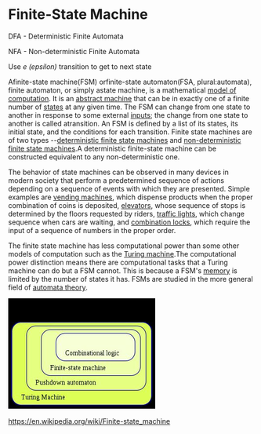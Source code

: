 # Finite-State Machine

DFA - Deterministic Finite Automata

NFA - Non-deterministic Finite Automata

Use *e (epsilon)* transition to get to next state

Afinite-state machine(FSM) orfinite-state automaton(FSA, plural:automata), finite automaton, or simply astate machine, is a mathematical [model of computation](https://en.wikipedia.org/wiki/Model_of_computation). It is an [abstract machine](https://en.wikipedia.org/wiki/Abstract_machine) that can be in exactly one of a finite number of [states](https://en.wikipedia.org/wiki/State_(computer_science)) at any given time. The FSM can change from one state to another in response to some external [inputs](https://en.wikipedia.org/wiki/Input_(computer_science)); the change from one state to another is called atransition. An FSM is defined by a list of its states, its initial state, and the conditions for each transition. Finite state machines are of two types --[deterministic finite state machines](https://en.wikipedia.org/wiki/Deterministic_finite_automaton) and [non-deterministic finite state machines](https://en.wikipedia.org/wiki/Nondeterministic_finite_automaton).A deterministic finite-state machine can be constructed equivalent to any non-deterministic one.

The behavior of state machines can be observed in many devices in modern society that perform a predetermined sequence of actions depending on a sequence of events with which they are presented. Simple examples are [vending machines](https://en.wikipedia.org/wiki/Vending_machine), which dispense products when the proper combination of coins is deposited, [elevators](https://en.wikipedia.org/wiki/Elevator), whose sequence of stops is determined by the floors requested by riders, [traffic lights](https://en.wikipedia.org/wiki/Traffic_light), which change sequence when cars are waiting, and [combination locks](https://en.wikipedia.org/wiki/Combination_lock), which require the input of a sequence of numbers in the proper order.

The finite state machine has less computational power than some other models of computation such as the [Turing machine](https://en.wikipedia.org/wiki/Turing_machine).The computational power distinction means there are computational tasks that a Turing machine can do but a FSM cannot. This is because a FSM's [memory](https://en.wikipedia.org/wiki/Computer_memory) is limited by the number of states it has. FSMs are studied in the more general field of [automata theory](https://en.wikipedia.org/wiki/Automata_theory).

![image](../../media/Finite-State-Machine-image1.jpg)

<https://en.wikipedia.org/wiki/Finite-state_machine>
